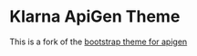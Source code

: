 # Klarna ApiGen Theme

This is a fork of the [bootstrap theme for apigen](https://github.com/ApiGen/ThemeBootstrap)
